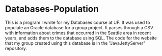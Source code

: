 # Databases-Population

This is a program I wrote for my Databases course at UF. It was used to populate an Oracle
database for a group project. It parses through a CSV with information
about crimes that occurred in the Seattle area in recent years, and adds them to
the database using SQL. The code for the website that my group created using this
database is in the "JavaJettyServer" repository.
